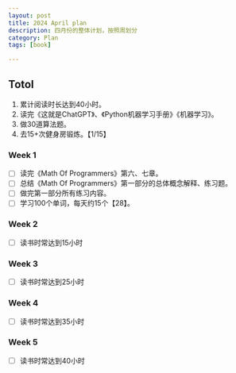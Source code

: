 ```yaml
---
layout: post
title: 2024 April plan
description: 四月份的整体计划，按照周划分
category: Plan
tags: [book]

---
```


## Totol

1. 累计阅读时长达到40小时。
2. 读完《这就是ChatGPT》、《Python机器学习手册》《机器学习》。
3. 做30道算法题。
4. 去15+次健身房锻炼。【1/15】

### Week 1

   - [ ] 读完《Math Of Programmers》第六、七章。
   - [ ] 总结《Math Of Programmers》第一部分的总体概念解释、练习题。
   - [ ] 做完第一部分所有练习内容。
   - [ ] 学习100个单词，每天约15个【28】。

### Week 2

   - [ ] 读书时常达到15小时

### Week 3

   - [ ] 读书时常达到25小时

### Week 4

   - [ ] 读书时常达到35小时

### Week 5

   - [ ] 读书时常达到40小时